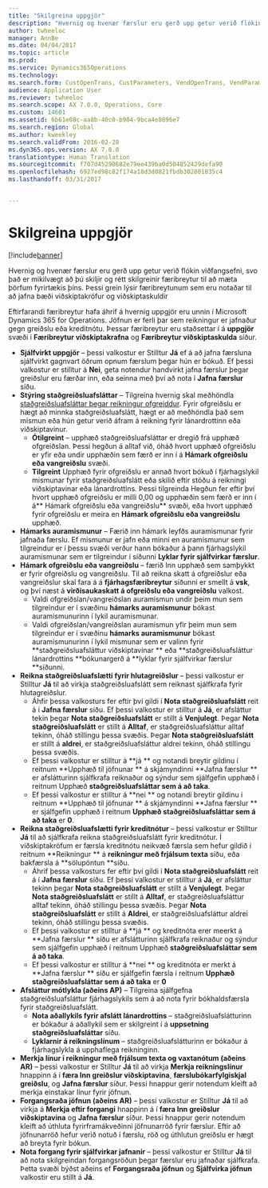 ```yaml
---
title: "Skilgreina uppgjör"
description: "Hvernig og hvenær færslur eru gerð upp getur verið flókin viðfangsefni, svo það er mikilvægt að þú skiljir og rétt skilgreinir færibreytur til að mæta þörfum fyrirtækis þíns. Þessi grein lýsir færibreytunum sem eru notaðar til að jafna bæði viðskiptakröfur og viðskiptaskuldir"
author: twheeloc
manager: AnnBe
ms.date: 04/04/2017
ms.topic: article
ms.prod: 
ms.service: Dynamics365Operations
ms.technology: 
ms.search.form: CustOpenTrans, CustParameters, VendOpenTrans, VendParameters
audience: Application User
ms.reviewer: twheeloc
ms.search.scope: AX 7.0.0, Operations, Core
ms.custom: 14601
ms.assetid: 6b61e08c-aa8b-40c0-b904-9bca4e8096e7
ms.search.region: Global
ms.author: kweekley
ms.search.validFrom: 2016-02-28
ms.dyn365.ops.version: AX 7.0.0
translationtype: Human Translation
ms.sourcegitcommit: f707d45290682e79ee439ba0d504852429defa90
ms.openlocfilehash: 6927ed98c82f174a18d3d8821fbdb302801835c4
ms.lasthandoff: 03/31/2017


---
```


# <a name="configure-settlement"></a>Skilgreina uppgjör

[!include[banner](../includes/banner.md)]


Hvernig og hvenær færslur eru gerð upp getur verið flókin viðfangsefni, svo það er mikilvægt að þú skiljir og rétt skilgreinir færibreytur til að mæta þörfum fyrirtækis þíns. Þessi grein lýsir færibreytunum sem eru notaðar til að jafna bæði viðskiptakröfur og viðskiptaskuldir 

Eftirfarandi færibreytur hafa áhrif á hvernig uppgjör eru unnin í Microsoft Dynamics 365 for Operations. Jöfnun er ferli þar sem reikningur er jafnaður gegn greiðslu eða kreditnótu. Þessar færibreytur eru staðsettar í á **uppgjör** svæði í **Færibreytur viðskiptakrafna** og **Færibreytur viðskiptaskulda** síður.

-   **Sjálfvirkt uppgjör** – þessi valkostur er Stilltur **Já** ef á að jafna færsluna sjálfvirkt gagnvart öðrum opnum færslum þegar hún er bókuð. Ef þessi valkostur er stilltur á **Nei**, geta notendur handvirkt jafna færslur þegar greiðslur eru færðar inn, eða seinna með því að nota í **Jafna færslur** síðu.
-   **Stýring staðgreiðsluafsláttar** – Tilgreina hvernig skal meðhöndla [staðgreiðsluafsláttar þegar reikningur ofgreiddur](cash-discount-handling-overpayments.md). Fyrir ofgreiðslu er hægt að minnka staðgreiðsluafslátt, hægt er að meðhöndla það sem mismun eða hún getur verið áfram á reikning fyrir lánardrottinn eða viðskiptavinur.
    -   **Ótilgreint** – upphæð staðgreiðsluafsláttar er dregið frá upphæð ofgreiðslan. Þessi hegðun á alltaf við, óháð hvort upphæð ofgreiðslu er yfir eða undir upphæðin sem færð er inn í á **Hámark ofgreiðslu eða vangreiðslu** svæði.
    -   **Tilgreint** Upphæð fyrir ofgreiðslu er annað hvort bókuð í fjárhagslykil mismunar fyrir staðgreiðsluafslátt eða skilið eftir stöðu á reikningi viðskiptavinar eða lánardrottins. Þessi tilgreinda Hegðun fer eftir því hvort upphæð ofgreiðslu er milli 0,00 og upphæðin sem færð er inn í á** Hámark ofgreiðslu eða vangreiðslu** svæði, eða hvort upphæð fyrir ofgreiðslu er meira en **Hámark ofgreiðslu eða vangreiðslu** upphæð.
-   **Hámarks auramismunur** – Færið inn hámark leyfðs auramismunar fyrir jafnaða færslu. Ef mismunur er jafn eða minni en auramismunur sem tilgreindur er í þessu svæði verður hann bókaður á þann fjárhagslykil auramismunar sem er tilgreindur í síðunni **Lyklar fyrir sjálfvirkar færslur**.
-   **Hámark ofgreiðslu eða vangreiðslu** – færið Inn upphæð sem samþykkt er fyrir ofgreiðslu og vangreiðslu. Til að reikna skatt á ofgreiðslur eða vangreiðslur skal fara á á **fjárhagsfæribreytur** síðunni er smellt á **vsk**, og því næst á **virðisaukaskatt á ofgreiðslu eða vangreiðslu** valkost.
    -   Valdi ofgreiðslan/vangreiðslan auramismun undir þeim mun sem tilgreindur er í svæðinu **hámarks auramismunur** bókast auramismunurinn í lykil auramismunar.
    -   Valdi ofgreiðslan/vangreiðslan auramismun yfir þeim mun sem tilgreindur er í svæðinu **hámarks auramismunur** bókast auramismunurinn í lykil mismunar sem er valinn fyrir **staðgreiðsluafsláttur viðskiptavinar ** eða **staðgreiðsluafsláttur lánardrottins **bókunargerð á **lyklar fyrir sjálfvirkar færslur **síðunni.
-   **Reikna staðgreiðsluafslætti fyrir hlutagreiðslur** – þessi valkostur er Stilltur **Já** til að virkja staðgreiðsluafslátt sem reiknast sjálfkrafa fyrir hlutagreiðslur.
    -   Áhfir þessa valkosturs fer eftir því gildi í **Nota staðgreiðsluafslátt** reit á í **Jafna færslur** síðu. Ef þessi valkostur er stilltur á **Já**, er afsláttur tekin þegar **Nota staðgreiðsluafslátt** er stillt á **Venjulegt**. Þegar **Nota staðgreiðsluafslátt** er stillt á **Alltaf**, er staðgreiðsluafsláttur alltaf tekinn, óháð stillingu þessa svæðis. Þegar **Nota staðgreiðsluafslátt** er stillt á **aldrei**, er staðgreiðsluafsláttur aldrei tekinn, óháð stillingu þessa svæðis.
    -   Ef þessi valkostur er stilltur á **já ** og notandi breytir gildinu í reitnum **Upphæð til jöfnunar ** á skjámyndinni **Jafna færslur ** er afslátturinn sjálfkrafa reiknaður og sýndur sem sjálfgefin upphæð í reitnum Upphæð **staðgreiðsluafsláttar sem á að taka**.
    -   Ef þessi valkostur er stilltur á **nei ** og notandi breytir gildinu í reitnum **Upphæð til jöfnunar ** á skjámyndinni **Jafna færslur ** er sjálfgefin upphæð í reitnum **Upphæð staðgreiðsluafsláttar sem á að taka** er **0**.
-   **Reikna staðgreiðsluafslætti fyrir kreditnótur** – þessi valkostur er Stilltur **Já** til að sjálfkrafa reikna staðgreiðsluafslátt fyrir kreditnótur. Í viðskiptakröfum er færsla kreditnótu neikvæð færsla sem hefur gildið í reitnum **Reikningur ** á **reikningur með frjálsum texta** síðu, eða bakfærsla á **sölupöntun **síðu.
    -   Áhrif þessa valkosturs fer eftir því gildi í **Nota staðgreiðsluafslátt** reit á í **Jafna færslur** síðu. Ef þessi valkostur er stilltur á **Já**, er afsláttur tekinn þegar ****Nota staðgreiðsluafslátt**** er stillt á **Venjulegt**. Þegar ****Nota staðgreiðsluafslátt**** er stillt á **Alltaf**, er staðgreiðsluafsláttur alltaf tekinn, óháð stillingu þessa svæðis. Þegar ****Nota staðgreiðsluafslátt**** er stillt á **Aldrei**, er staðgreiðsluafsláttur aldrei tekinn, óháð stillingu þessa svæðis.
    -   Ef þessi valkostur er stilltur á **já ** og kreditnóta erer meerkt á **Jafna færslur ** síðu er afslátturinn sjálfkrafa reiknaður og sýndur sem sjálfgefin upphæð í reitnum Upphæð **staðgreiðsluafsláttar sem á að taka**.
    -   Ef þessi valkostur er stilltur á **nei ** og kreditnóta er merkt á **Jafna færslur ** síðu er sjálfgefin færsla í reitnum **Upphæð staðgreiðsluafsláttar sem á að taka** er **0**
-   **Afsláttur mótlykla (aðeins AP)** – Tilgreina sjálfgefna staðgreiðsluafsláttur fjárhagslykils sem á að nota fyrir bókhaldsfærsla fyrir staðgreiðsluafslátt.
    -   **Nota aðallykils fyrir afslátt lánardrottins** – staðgreiðsluafslátturinn er bókaður á aðallykil sem er skilgreint í á **uppsetning staðgreiðsluafsláttar** síðu.
    -   **Lyklarnir á reikningslínum** – staðgreiðsluafslátturinn er bókaður á fjárhagslykla á upphaflega reikninginn.
-   **Merkja línur í reikningur með frjálsum texta og vaxtanótum (aðeins AR)** – þessi valkostur er Stilltur **Já** til að virkja **Merkja reikningslínur** hnappinn á í **færa Inn greiðslur viðskiptavina**, **færslubókarfylgiskjal greiðslu**, og **Jafna færslur** síður. Þessi hnappur gerir notendum kleift að merkja einstakar línur fyrir jöfnun.
-   **Forgangsraða jöfnun (aðeins AR)** – þessi valkostur er Stilltur **Já** til að virkja á **Merkja eftir forgangi** hnappinn á í **færa Inn greiðslur viðskiptavina** og **Jafna færslur** síður. Þessi hnappur gerir notendum kleift að úthluta fyrirframákveðinni jöfnunarröð fyrir færslur.  Eftir að jöfnunarröð hefur verið notuð í færslu, röð og úthlutun greiðslu er hægt að breyta fyrir bókun.
-   **Nota forgang fyrir sjálfvirkar jafnanir** – þessi valkostur er Stilltur **Já** til að nota skilgreindan forgangsröðun þegar færslur eru jafnaðar sjálfkrafa. Þetta svæði býðst aðeins ef **Forgangsraða jöfnun** og **Sjálfvirka jöfnun** valkostir eru stillt á **Já**.





